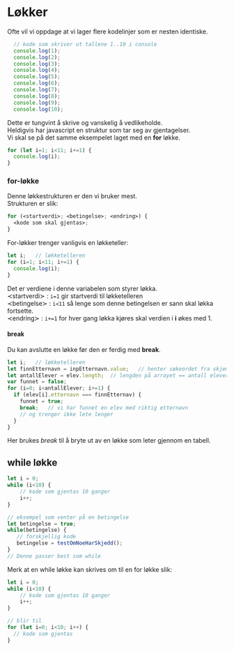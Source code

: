 # Løkker



Ofte vil vi oppdage at vi lager flere kodelinjer som er nesten identiske.

```javascript
  // kode som skriver ut tallene 1..10 i console
  console.log(1);
  console.log(2);
  console.log(3);
  console.log(4);
  console.log(5);
  console.log(6);
  console.log(7);
  console.log(8);
  console.log(9);
  console.log(10);
```

Dette er tungvint å skrive og vanskelig å vedlikeholde.  
Heldigvis har javascript en struktur som tar seg av gjentagelser.  
Vi skal se på det samme eksempelet laget med en **for** løkke.

```javascript
for (let i=1; i<11; i+=1) {
  console.log(i);
}
```

### for-løkke <a id="for-l&#xF8;kke"></a>

Denne løkkestrukturen er den vi bruker mest.  
Strukturen er slik:

```javascript
for (≺startverdi≻; ≺betingelse≻; ≺endring≻) {
  ≺kode som skal gjentas≻;
}
```

For-løkker trenger vanligvis en løkketeller:

```javascript
let i;   // løkketelleren
for (i=1; i<11; i+=1) {
  console.log(i);
}
```

Det er verdiene i denne variabelen som styrer løkka.  
≺startverdi≻ : `i=1` gir startverdi til løkketelleren  
≺betingelse≻ : `i≺11` så lenge som denne betingelsen er sann skal løkka fortsette.  
≺endring≻ : `i+=1` for hver gang løkka kjøres skal verdien i **i** økes med 1.

#### break <a id="break"></a>

Du kan avslutte en løkke før den er ferdig med **break**.

```javascript
let i;   // løkketelleren
let finnEtternavn = inpEtternavn.value;   // henter søkeordet fra skjema
let antallElever = elev.length;  // lengden på arrayet == antall elever
var funnet = false;
for (i=0; i<antallElever; i+=1) {
  if (elev[i].etternavn === finnEtternav) {
    funnet = true;
    break;   // vi har funnet en elev med riktig etternavn
    // og trenger ikke lete lenger
  } 
}
```

Her brukes _break_ til å bryte ut av en løkke som leter gjennom en tabell.

## **while løkke**

```javascript
let i = 0;
while (i<10) {
    // kode som gjentas 10 ganger
    i++;
}

// eksempel som venter på en betingelse
let betingelse = true;
while(betingelse) {
   // forskjellig kode
   betingelse = testOmNoeHarSkjedd();
}
// Denne passer best som while
```

Merk at en while løkke kan skrives om til en for løkke slik:

```javascript
let i = 0;
while (i<10) {
    // kode som gjentas 10 ganger
    i++;
}

// blir til
for (let i=0; i<10; i++) {
  // kode som gjentas
}
```

